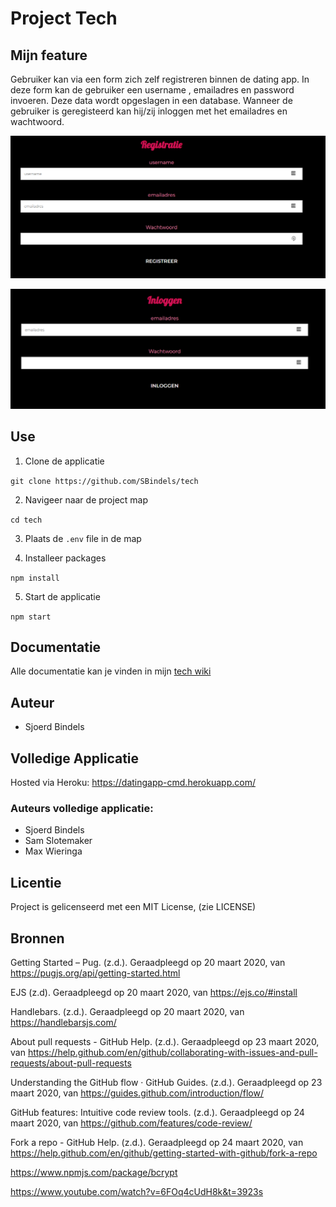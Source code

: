 # Project Tech

## Mijn feature

Gebruiker kan via een form zich zelf registreren binnen de dating app. In deze form kan de gebruiker een username , emailadres en password invoeren. Deze data wordt opgeslagen in een database. Wanneer de gebruiker is geregisteerd kan hij/zij inloggen met het emailadres en wachtwoord.

![Registeren](images/registratie.png)

![Inloggen](images/inloggen.png)

## Use

1. Clone de applicatie

`git clone https://github.com/SBindels/tech`

2. Navigeer naar de project map

`cd tech`

3. Plaats de `.env` file in de map

4. Installeer packages

`npm install`

5. Start de applicatie

`npm start`

## Documentatie

Alle documentatie kan je vinden in mijn [tech wiki](https://github.com/SBindels/tech/wiki)

## Auteur

- Sjoerd Bindels

## Volledige Applicatie

Hosted via Heroku: https://datingapp-cmd.herokuapp.com/

### Auteurs volledige applicatie:

- Sjoerd Bindels
- Sam Slotemaker
- Max Wieringa

## Licentie

Project is gelicenseerd met een MIT License, (zie LICENSE)

## Bronnen

Getting Started – Pug. (z.d.). Geraadpleegd op 20 maart 2020, van https://pugjs.org/api/getting-started.html

EJS (z.d). Geraadpleegd op 20 maart 2020, van https://ejs.co/#install

Handlebars. (z.d.). Geraadpleegd op 20 maart 2020, van https://handlebarsjs.com/

About pull requests - GitHub Help. (z.d.). Geraadpleegd op 23 maart 2020, van https://help.github.com/en/github/collaborating-with-issues-and-pull-requests/about-pull-requests

Understanding the GitHub flow · GitHub Guides. (z.d.). Geraadpleegd op 23 maart 2020, van https://guides.github.com/introduction/flow/

GitHub features: Intuitive code review tools. (z.d.). Geraadpleegd op 24 maart 2020, van https://github.com/features/code-review/

Fork a repo - GitHub Help. (z.d.). Geraadpleegd op 24 maart 2020, van https://help.github.com/en/github/getting-started-with-github/fork-a-repo

https://www.npmjs.com/package/bcrypt

https://www.youtube.com/watch?v=6FOq4cUdH8k&t=3923s
